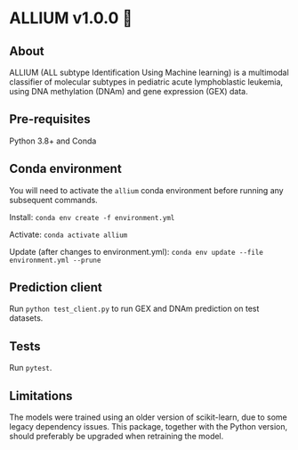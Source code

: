 # ALLIUM v1.0.0 :garlic:

## About

ALLIUM (ALL subtype Identification Using Machine learning) is a multimodal classifier of molecular subtypes in pediatric acute lymphoblastic leukemia, using DNA methylation (DNAm) and gene expression (GEX) data.

## Pre-requisites
Python 3.8+ and Conda

## Conda environment

You will need to activate the `allium` conda environment before running any subsequent commands.

Install: `conda env create -f environment.yml`

Activate: `conda activate allium`

Update (after changes to environment.yml): `conda env update --file environment.yml --prune`

## Prediction client
Run `python test_client.py` to run GEX and DNAm prediction on test datasets.

## Tests
Run `pytest`.

## Limitations

The models were trained using an older version of scikit-learn, due to some legacy dependency issues. This package, together with the Python version, should preferably be upgraded when retraining the model.
